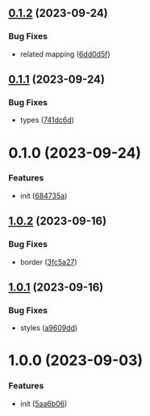 

## [0.1.2](https://git.outloud.dev/outloud/libraries/model/compare/v0.1.1...v0.1.2) (2023-09-24)


### Bug Fixes

* related mapping ([6dd0d5f](https://git.outloud.dev/outloud/libraries/model/commits/6dd0d5fbcb262256756c274cafaaafe355c009f9))

## [0.1.1](https://git.outloud.dev/outloud/libraries/model/compare/v0.1.0...v0.1.1) (2023-09-24)


### Bug Fixes

* types ([741dc6d](https://git.outloud.dev/outloud/libraries/model/commits/741dc6db3633d196482f072e99fa5e6c22b00644))

# 0.1.0 (2023-09-24)


### Features

* init ([684735a](https://git.outloud.dev/outloud/libraries/model/commits/684735aac60b4240faafddb2c2385f6b37f80747))

## [1.0.2](https://git.outloud.dev/outloud/libraries/vue-notifications/compare/v1.0.1...v1.0.2) (2023-09-16)


### Bug Fixes

* border ([3fc5a27](https://git.outloud.dev/outloud/libraries/vue-notifications/commits/3fc5a273fe7dd84dff79d026c9eba0d30a84b33b))

## [1.0.1](https://git.outloud.dev/outloud/libraries/vue-notifications/compare/v1.0.0...v1.0.1) (2023-09-16)


### Bug Fixes

* styles ([a9609dd](https://git.outloud.dev/outloud/libraries/vue-notifications/commits/a9609ddbe6dda2823cce49170f14988a698005d0))

# 1.0.0 (2023-09-03)


### Features

* init ([5aa6b06](https://git.outloud.dev/outloud/libraries/vue-notifications/commits/5aa6b067cafc7ff480663b19560d06dac36c0c5c))